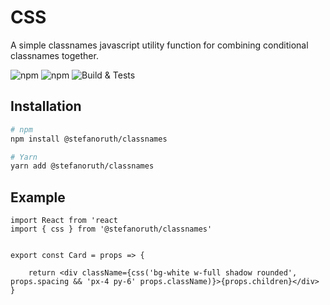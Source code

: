# CSS

A simple classnames javascript utility function for combining conditional classnames together.

![npm](https://img.shields.io/npm/v/@stefanoruth/classnames)
![npm](https://img.shields.io/npm/dt/@stefanoruth/classnames)
![Build & Tests](https://github.com/@stefanoruth/classnames/workflows/Build%20&%20Tests/badge.svg?branch=master)

## Installation

```sh
# npm
npm install @stefanoruth/classnames

# Yarn
yarn add @stefanoruth/classnames
```

## Example

```tsx
import React from 'react
import { css } from '@stefanoruth/classnames'


export const Card = props => {

    return <div className={css('bg-white w-full shadow rounded', props.spacing && 'px-4 py-6' props.className)}>{props.children}</div>
}
```
